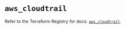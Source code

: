 # `aws_cloudtrail`

Refer to the Terraform Registry for docs: [`aws_cloudtrail`](https://registry.terraform.io/providers/hashicorp/aws/5.50.0/docs/resources/cloudtrail).
